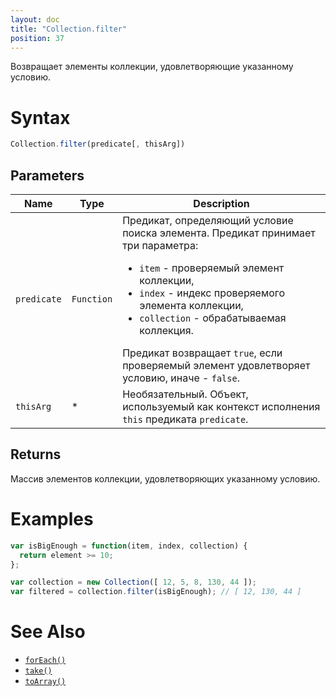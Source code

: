 ```yaml
---
layout: doc
title: "Collection.filter"
position: 37
---
```


Возвращает элементы коллекции, удовлетворяющие указанному условию.

# Syntax

```js
Collection.filter(predicate[, thisArg])
```

## Parameters

|Name|Type|Description|
|----|----|-----------|
|`predicate`|`Function`|Предикат, определяющий условие поиска элемента. Предикат принимает три параметра: <ul><li>`item` - проверяемый элемент коллекции, </li><li>`index` - индекс проверяемого элемента коллекции, </li><li>`collection` - обрабатываемая коллекция.</li></ul> Предикат возвращает `true`, если проверяемый элемент удовлетворяет условию, иначе - `false`.|
|`thisArg`|&#42;|Необязательный. Объект, используемый как контекст исполнения `this` предиката `predicate`.|

## Returns

Массив элементов коллекции, удовлетворяющих указанному условию.

# Examples

```js
var isBigEnough = function(item, index, collection) {
  return element >= 10;
};

var collection = new Collection([ 12, 5, 8, 130, 44 ]);
var filtered = collection.filter(isBigEnough); // [ 12, 130, 44 ]
```

# See Also

* [`forEach()`](../Collection.forEach/)
* [`take()`](../Collection.take/)
* [`toArray()`](../Collection.toArray/)
